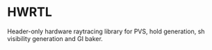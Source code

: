# HWRTL
Header-only hardware raytracing library for PVS, hold generation, sh visibility generation and GI baker.
